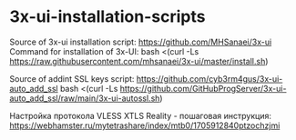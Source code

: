 # 3x-ui-installation-scripts

Source of 3x-ui installation script: https://github.com/MHSanaei/3x-ui
Command for installation of 3x-UI: 
bash <(curl -Ls https://raw.githubusercontent.com/mhsanaei/3x-ui/master/install.sh)

Source of addint SSL keys script: https://github.com/cyb3rm4gus/3x-ui-auto_add_ssl
bash <(curl -Ls https://github.com/GitHubProgServer/3x-ui-auto_add_ssl/raw/main/3x-ui-autossl.sh)


Настройка протокола VLESS XTLS Reality - пошаговая инструкция: https://webhamster.ru/mytetrashare/index/mtb0/1705912840ptzochzjmi


